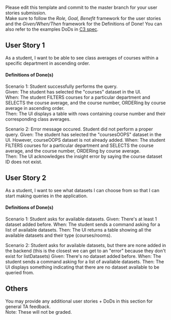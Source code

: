 Please edit this template and commit to the master branch for your user stories submission.  
Make sure to follow the _Role, Goal, Benefit_ framework for the user stories and the _Given/When/Then_ framework for the Definitions of Done! You can also refer to the examples DoDs in [C3 spec](https://sites.google.com/view/ubc-cpsc310-21w2-intro-to-se/project/checkpoint-3).

## User Story 1

As a student, I want to be able to see class averages of courses within a specific department in ascending order.

#### Definitions of Done(s)

Scenario 1: Student successfully performs the query.  
Given: The student has selected the "courses" dataset in the UI.  
When: The student FILTERS courses for a particular department and SELECTS the course average, and the course number, ORDERing by course average in ascending order.  
Then: The UI displays a table with rows containing course number and their corresponding class averages.

Scenario 2: Error message occured. Student did not perform a proper query.
Given: The student has selected the "coursesOOPS" dataset in the UI. However, courseOOPS dataset is not already added.
When: The student FILTERS courses for a particular department and SELECTS the course average, and the course number, ORDERing by course average.  
Then: The UI acknowledges the insight error by saying the course dataset ID does not exist.

## User Story 2

As a student, I want to see what datasets I can choose from so that I can start making queries in the application.

#### Definitions of Done(s)

Scenario 1: Student asks for available datasets.
Given: There's at least 1 dataset added before.
When: The student sends a command asking for a list of available datasets.
Then: The UI returns a table showing all the available datasets and their type (courses/rooms).

Scenario 2: Student asks for available datasets, but there are none added in the backend
(this is the closest we can get to an "error" because they don't exist for listDatasets)
Given: There's no dataset added before.
When: The student sends a command asking for a list of available datasets.
Then: The UI displays something indicating that there are no dataset available to be queried from.

## Others

You may provide any additional user stories + DoDs in this section for general TA feedback.  
Note: These will not be graded.
